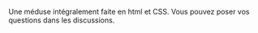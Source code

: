 Une méduse intégralement faite en html et CSS. 
Vous pouvez poser vos questions dans les discussions.
